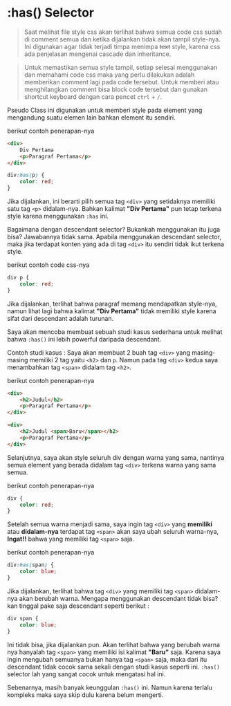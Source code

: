 # :has() Selector

> Saat melihat file style css akan terlihat bahwa semua code css sudah di comment semua dan ketika dijalankan tidak akan tampil style-nya. Ini digunakan agar tidak terjadi timpa menimpa <s>text</s> style, karena css ada penjelasan mengenai cascade dan inheritance.

> Untuk memastikan semua style tampil, setiap selesai menggunakan dan memahami code css maka yang perlu dilakukan adalah memberikan comment lagi pada code tersebut. Untuk memberi atau menghilangkan comment bisa block code tersebut dan gunakan shortcut keyboard dengan cara pencet `ctrl` + `/`.

Pseudo Class ini digunakan untuk memberi style pada element yang mengandung suatu elemen lain bahkan element itu sendiri.

berikut contoh penerapan-nya

```html
<div>
    Div Pertama
    <p>Paragraf Pertama</p>
</div>
```

```css
div:has(p) {
    color: red;
}
```

Jika dijalankan, ini berarti pilih semua tag `<div>` yang setidaknya memiliki satu tag `<p>` didalam-nya. Bahkan kalimat **"Div Pertama"** pun tetap terkena style karena menggunakan `:has` ini.

Bagaimana dengan descendant selector? Bukankah menggunakan itu juga bisa? Jawabannya tidak sama. Apabila menggunakan descendant selector, maka jika terdapat konten yang ada di tag `<div>` itu sendiri tidak ikut terkena style.

berikut contoh code css-nya

```css
div p {
    color: red;
}
```

Jika dijalankan, terlihat bahwa paragraf memang mendapatkan style-nya, namun lihat lagi bahwa kalimat **"Div Pertama"** tidak memiliki style karena sifat dari descendant adalah turunan.

Saya akan mencoba membuat sebuah studi kasus sederhana untuk melihat bahwa `:has()` ini lebih powerful daripada descendant.

Contoh studi kasus : Saya akan membuat 2 buah tag `<div>` yang masing-masing memiliki 2 tag yaitu `<h2>` dan `p`. Namun pada tag `<div>` kedua saya menambahkan tag `<span>` didalam tag `<h2>`.

berikut contoh penerapan-nya

```html
<div>
    <h2>Judul</h2>
    <p>Paragraf Pertama</p>
</div>

<div>
    <h2>Judul <span>Baru</span></h2>
    <p>Paragraf Pertama</p>
</div>
```

Selanjutnya, saya akan style seluruh div dengan warna yang sama, nantinya semua element yang berada didalam tag `<div>` terkena warna yang sama semua.

berikut contoh penerapan-nya

```css
div {
    color: red;
}
```

Setelah semua warna menjadi sama, saya ingin tag `<div>` yang **memiliki** atau **didalam-nya** terdapat tag `<span>` akan saya ubah seluruh warna-nya, **Ingat!!** bahwa yang memiliki tag `<span>` saja.

berikut contoh penerapan-nya

```css
div:has(span) {
    color: blue;
}
```

Jika dijalankan, terlihat bahwa tag `<div>` yang memiliki tag `<span>` didalam-nya akan berubah warna. Mengapa menggunakan descendant tidak bisa? kan tinggal pake saja descendant seperti berikut :

```css
div span {
    color: blue;
}
```

Ini tidak bisa, jika dijalankan pun. Akan terlihat bahwa yang berubah warna nya hanyalah tag `<span>` yang memiliki isi kalimat **"Baru"** saja. Karena saya ingin mengubah semuanya bukan hanya tag `<span>` saja, maka dari itu descendant tidak cocok sama sekali dengan studi kasus seperti ini. `:has()` selector lah yang sangat cocok untuk mengatasi hal ini.

Sebenarnya, masih banyak keunggulan `:has()` ini. Namun karena terlalu kompleks maka saya skip dulu karena belum mengerti.